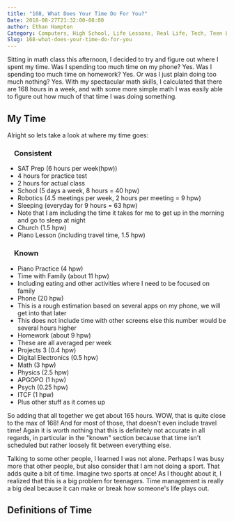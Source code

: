 ```yaml
---
title: "168, What Does Your Time Do For You?"
Date: 2018-08-27T21:32:00-08:00
author: Ethan Hampton
Category: Computers, High School, Life Lessons, Real Life, Tech, Teen Life
Slug: 168-what-does-your-time-do-for-you
---
```


Sitting in math class this afternoon, I decided to try and figure out
where I spent my time. Was I spending too much time on my phone? Yes.
Was I spending too much time on homework? Yes. Or was I just plain doing
too much nothing? Yes. With my spectacular math skills, I calculated
that there are 168 hours in a week, and with some more simple math I was
easily able to figure out how much of that time I was doing something.

My Time
-------

Alright so lets take a look at where my time goes:

###     Consistent

- SAT Prep (6 hours per week(hpw))
- 4 hours for practice test
- 2 hours for actual class
- School (5 days a week, 8 hours = 40 hpw)
- Robotics (4.5 meetings per week, 2 hours per meeting = 9 hpw)
- Sleeping (everyday for 9 hours = 63 hpw)
- Note that I am including the time it takes for me to get up in
the morning and go to sleep at night
- Church (1.5 hpw)
- Piano Lesson (including travel time, 1.5 hpw)

###     Known

- Piano Practice (4 hpw)
- Time with Family (about 11 hpw)
- Including eating and other activities where I need to be focused
on family
- Phone (20 hpw)
- This is a rough estimation based on several apps on my phone, we
will get into that later
- This does not include time with other screens else this number
would be several hours higher
- Homework (about 9 hpw)
- These are all averaged per week
- Projects 3 (0.4 hpw)
- Digital Electronics (0.5 hpw)
- Math (3 hpw)
- Physics (2.5 hpw)
- APGOPO (1 hpw)
- Psych (0.25 hpw)
- ITCF (1 hpw)
- Plus other stuff as it comes up

So adding that all together we get about 165 hours. WOW, that is quite
close to the max of 168! And for most of those, that doesn't even
include travel time! Again it is worth nothing that this is definitely
not accurate in all regards, in particular in the "known" section
because that time isn't scheduled but rather loosely fit between
everything else.

Talking to some other people, I learned I was not alone. Perhaps I was
busy more that other people, but also consider that I am not doing a
sport. That adds quite a bit of time. Imagine two sports at once! As I
thought about it, I realized that this is a big problem for teenagers.
Time management is really a big deal because it can make or break how
someone's life plays out.

Definitions of Time
-------------------
